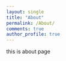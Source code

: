 ```yaml
---
layout: single
title: "About"
permalink: /About/
comments: true
author_profile: true
---
```


this is about page
